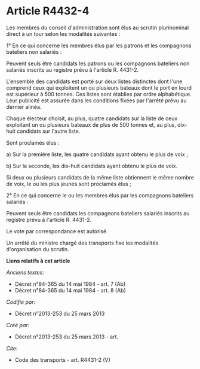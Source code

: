 # Article R4432-4

Les membres du conseil d'administration sont élus au scrutin plurinominal direct à un tour selon les modalités suivantes : 

1° En ce qui concerne les membres élus par les patrons et les compagnons bateliers non salariés : 

Peuvent seuls être candidats les patrons ou les compagnons bateliers non salariés inscrits au registre prévu à l'article R.
4431-2. 

L'ensemble des candidats est porté sur deux listes distinctes dont l'une comprend ceux qui exploitent un ou plusieurs bateaux
dont le port en lourd est supérieur à 500 tonnes. Ces listes sont établies par ordre alphabétique. Leur publicité est assurée
dans les conditions fixées par l'arrêté prévu au dernier alinéa. 

Chaque électeur choisit, au plus, quatre candidats sur la liste de ceux exploitant un ou plusieurs bateaux de plus de 500
tonnes et, au plus, dix-huit candidats sur l'autre liste. 

Sont proclamés élus : 

a) Sur la première liste, les quatre candidats ayant obtenu le plus de voix ; 

b) Sur la seconde, les dix-huit candidats ayant obtenu le plus de voix. 

Si deux ou plusieurs candidats de la même liste obtiennent le même nombre de voix, le ou les plus jeunes sont proclamés
élus ; 

2° En ce qui concerne le ou les membres élus par les compagnons bateliers salariés : 

Peuvent seuls être candidats les compagnons bateliers salariés inscrits au registre prévu à l'article R. 4431-2. 

Le vote par correspondance est autorisé. 

Un arrêté du ministre chargé des transports fixe les modalités d'organisation du scrutin.

**Liens relatifs à cet article**

_Anciens textes_:

  - Décret n°84-365 du 14 mai 1984 - art. 7 (Ab)
  - Décret n°84-365 du 14 mai 1984 - art. 8 (Ab)

_Codifié par_:

  - Décret n°2013-253 du 25 mars 2013

_Créé par_:

  - Décret n°2013-253 du 25 mars 2013 - art.

_Cite_:

  - Code des transports - art. R4431-2 (V)
